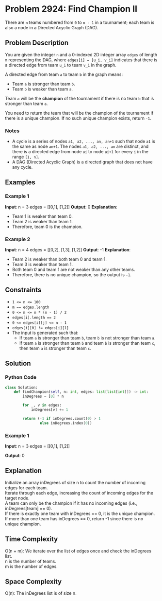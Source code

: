 # Problem 2924: Find Champion II

There are `n` teams numbered from `0` to `n - 1` in a tournament; each team is also a node in a Directed Acyclic Graph (DAG).

## Problem Description

You are given the integer `n` and a 0-indexed 2D integer array `edges` of length `m` representing the DAG, where `edges[i] = [u_i, v_i]` indicates that there is a directed edge from team `u_i` to team `v_i` in the graph.

A directed edge from team `a` to team `b` in the graph means:
- Team `a` is stronger than team `b`.
- Team `b` is weaker than team `a`.

Team `a` will be the **champion** of the tournament if there is no team `b` that is stronger than team `a`.

You need to return the team that will be the champion of the tournament if there is a unique champion. If no such unique champion exists, return `-1`.

### Notes
- A cycle is a series of nodes `a1, a2, ..., an, an+1` such that node `a1` is the same as node `an+1`. The nodes `a1, a2, ..., an` are distinct, and there is a directed edge from node `ai` to node `ai+1` for every `i` in the range `[1, n]`.
- A DAG (Directed Acyclic Graph) is a directed graph that does not have any cycle.

## Examples

### Example 1
**Input**:
n = 3 edges = [[0,1], [1,2]]
**Output**:
0
**Explanation**:
- Team 1 is weaker than team 0.
- Team 2 is weaker than team 1.
- Therefore, team 0 is the champion.

### Example 2
**Input**:
n = 4 edges = [[0,2], [1,3], [1,2]]
**Output**:
-1
**Explanation**:
- Team 2 is weaker than both team 0 and team 1.
- Team 3 is weaker than team 1.
- Both team 0 and team 1 are not weaker than any other teams.
- Therefore, there is no unique champion, so the output is `-1`.

## Constraints
- `1 <= n <= 100`
- `m == edges.length`
- `0 <= m <= n * (n - 1) / 2`
- `edges[i].length == 2`
- `0 <= edges[i][j] <= n - 1`
- `edges[i][0] != edges[i][1]`
- The input is generated such that:
  - If team `a` is stronger than team `b`, team `b` is not stronger than team `a`.
  - If team `a` is stronger than team `b` and team `b` is stronger than team `c`, then team `a` is stronger than team `c`.

## Solution

### Python Code
```python
class Solution:
    def findChampion(self, n: int, edges: list[list[int]]) -> int:
        inDegrees = [0] * n

        for _, v in edges:
            inDegrees[v] += 1

        return (-1 if inDegrees.count(0) > 1
                else inDegrees.index(0))
```


### Example 1
**Input**:
n = 3 edges = [[0,1], [1,2]]

**Output**:
0

<h2>Explanation</h2>
Initialize an array inDegrees of size n to count the number of incoming edges for each team.<br>
Iterate through each edge, increasing the count of incoming edges for the target node.<br>
A team can only be the champion if it has no incoming edges (i.e., inDegrees[team] == 0).<br>
If there is exactly one team with inDegrees == 0, it is the unique champion.<br>
If more than one team has inDegrees == 0, return -1 since there is no unique champion.<br>
<h2>Time Complexity</h2>
O(n + m): We iterate over the list of edges once and check the inDegrees list.<br>
n is the number of teams.<br>
m is the number of edges.<br>
<h2>Space Complexity</h2>
O(n): The inDegrees list is of size n.<br>
